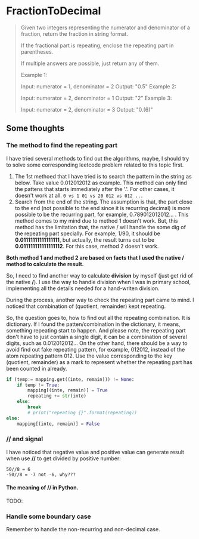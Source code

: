# FractionToDecimal

> Given two integers representing the numerator and denominator of a fraction, return the fraction in string format.
> 
> If the fractional part is repeating, enclose the repeating part in parentheses.
> 
> If multiple answers are possible, just return any of them.
> 
> Example 1:
> 
> Input: numerator = 1, denominator = 2
> Output: "0.5"
> Example 2:
> 
> Input: numerator = 2, denominator = 1
> Output: "2"
> Example 3:
> 
> Input: numerator = 2, denominator = 3
> Output: "0.(6)"

## Some thoughts

### The method to find the repeating part

I have tried several methods to find out the algorithms, maybe, I should try to solve some corresponding leetcode problem related to this topic first.

1. The 1st methoed that I have tried is to search the pattern in the string as below. Take value 0.012012012 as example. This method can only find the pattens that starts immediately after the '.'. For other cases, it doesn't work at all.
`0 vs 1 01 vs 20 012 vs 012 ...`
2. Search from the end of the string. The assumption is that, the part close to the end (not possible to the end since it is recurring decimal) is more possible to be the recurring part, for example, 0.789012012012... . This method comes to my mind due to method 1 doesn't work. But, this method has the limitation that, the native / will handle the some dig of the repeating part specially. For example, 1/90, it should be **0.01111111111111111**, but actually, the result turns out to be **0.011111111111111112**. For this case, method 2 doesn't work.

**Both method 1 and method 2 are based on facts that I used the native / method to calculate the result.**

So, I need to find another way to calculate **division** by myself (just get rid of the native **/**). I use the way to handle division when I was in primary school, implementing all the details needed for a hand-writen division.

During the process, another way to check the repeating part came to mind. I noticed that combination of (quotient, remainder) kept repeating.

So, the question goes to, how to find out all the repeating combination. It is dictionary. If I found the patten/combination in the dictionary, it means, something repeating start to happen. And please note, the repeating part don't have to just contain a single digit, it can be a combination of several digits, such as 0.012012012...
On the other hand, there should be a way to avoid find out fake repeating pattern, for example, 012012, instead of the atom repeating pattern 012. Use the value corresponding to the key (quotient, remainder) as a mark to represent whether the repeating part has been counted in already.

``` python
if (temp:= mapping.get((inte, remain))) != None:
    if temp != True:
        mapping[(inte, remain)] = True
        repeating += str(inte)
    else:
        break
        # print("repeating {}".format(repeating))
else:
    mapping[(inte, remain)] = False
```

### // and signal

I have noticed that negative value and positive value can generate result when use **//** to get divided by positive number:

```
50//8 = 6
-50//8 = -7 not -6, why???
```

#### The meaning of **//** in Python.
TODO:
### Handle some boundary case
Remember to handle the non-recurring and non-decimal case.
